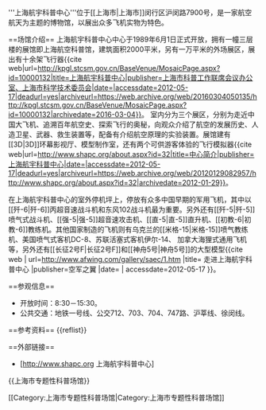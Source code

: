 '''上海航宇科普中心'''位于[[上海市|上海市]]闵行区沪闵路7900号，是一家航空航天为主题的博物馆，以展出众多飞机实物为特色。

==场馆介绍==
上海航宇科普中心中心于1989年6月1日正式开放，拥有一幢三层楼的展馆即上海航空科普馆，建筑面积2000平米，另有一万平米的外场展区，展出有十余架飞行器<ref>{{cite web|url=http://kpgl.stcsm.gov.cn/BaseVenue/MosaicPage.aspx?id=10000132|title=上海航宇科普中心|publisher=上海市科普工作联席会议办公室、上海市科学技术委员会|date=|accessdate=2012-05-17|deadurl=yes|archiveurl=https://web.archive.org/web/20160304050135/http://kpgl.stcsm.gov.cn/BaseVenue/MosaicPage.aspx?id=10000132|archivedate=2016-03-04}}</ref>。
室内分为三个展区，分别为走近中国大飞机、追溯百年航空史、探索飞行的奥秘，向观众介绍了航空的发展历史、人造卫星、武器、救生装置等，配备有介绍航空原理的实验装置。展馆建有[[3D|3D]]环幕影视厅、模型制作室，还有两个可供游客体验的飞行模拟器<ref>{{cite web|url=http://www.shapc.org/about.aspx?id=32|title=中心简介|publisher=上海航宇科普中心|date=|accessdate=2012-05-17|deadurl=yes|archiveurl=https://web.archive.org/web/20120129082957/http://www.shapc.org/about.aspx?id=32|archivedate=2012-01-29}}</ref>。

在上海航宇科普中心的室外停机坪上，停放有众多中国早期的军用飞机，其中以[[歼-6|歼-6]]丙超音速战斗机和东风102战斗机最为重要。另外还有[[歼-5|歼-5]]喷气式战斗机、[[强-5|强-5]]超音速攻击机、[[直-5|直-5]]直升机、[[初教-6|初教-6]]教练机。其他国家制造的飞机则有乌克兰的[[米格-15|米格-15]]喷气教练机、美国喷气式客机DC-8、苏联活塞式客机伊尔-14、 加拿大海狸式通用飞机等，另外还有[[长征2号F|长征2号F]]和[[神舟5号|神舟5号]]的大型模型<ref>{{cite web  | url=http://www.afwing.com/gallery/saec/1.htm |title= 走进上海航宇科普中心 |publisher=空军之翼 |date=  | accessdate=2012-05-17 }}</ref>。

==参观信息==
* 开放时间：8:30－15:30。
* 公共交通：地铁一号线、公交712、703、704、747路、沪莘线、徐闵线。

==参考资料==
{{reflist}}

==外部链接==
* [http://www.shapc.org 上海航宇科普中心]

{{上海市专题性科普场馆}}

[[Category:上海市专题性科普场馆|Category:上海市专题性科普场馆]]
